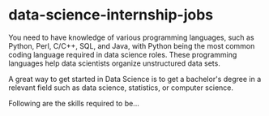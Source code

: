 # data-science-internship-jobs
You need to have knowledge of various programming languages, such as Python, Perl, C/C++, SQL, and Java, with Python being the most common coding language required in data science roles. These programming languages help data scientists organize unstructured data sets.
<p>A great way to get started in Data Science is to get a bachelor's degree in a relevant field such as data science, statistics, or computer science.</p>
<p>Following are the skills required to be...</p>
